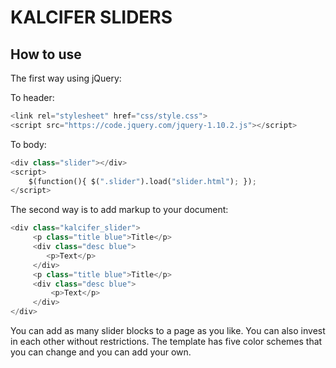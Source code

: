 # KALCIFER SLIDERS

## How to use

The first way using jQuery:

To header:

```python
<link rel="stylesheet" href="css/style.css">
<script src="https://code.jquery.com/jquery-1.10.2.js"></script>
```

To body:

```python
<div class="slider"></div>
<script>
    $(function(){ $(".slider").load("slider.html"); });
</script>
```

The second way is to add markup to your document:

```python
<div class="kalcifer_slider">
     <p class="title blue">Title</p>
     <div class="desc blue">            
        <p>Text</p>
     </div>
     <p class="title blue">Title</p>
     <div class="desc blue">
         <p>Text</p>
     </div>
</div> 
```

You can add as many slider blocks to a page as you like. You can also invest in each other without restrictions.
The template has five color schemes that you can change and you can add your own.


